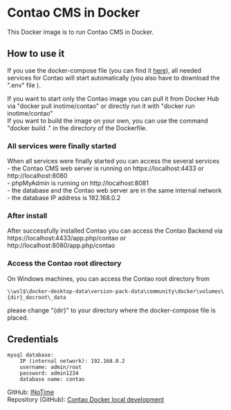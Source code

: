 <h1>Contao CMS in Docker</h1>
This Docker image is to run Contao CMS in Docker.

<h2>How to use it</h2>
If you use the docker-compose file (you can find it 
<a href="https://github.com/INoTime/contao-docker-local-development" target="_blank">here</a>), 
all needed services for Contao will start automatically (you also have to download the ".env" file ).

If you want to start only the Contao image you can pull it from Docker 
Hub via "docker pull inotime/contao" or directly run it with 
"docker run inotime/contao"<br/>
If you want to build the image on your own, you can use the command 
"docker build ." in the directory of the Dockerfile.

<h3>All services were finally started</h3>
When all services were finally started you can access the several services<br/>
- the Contao CMS web server is running on https://localhost:4433 or 
http://localhost:8080<br/>
- phpMyAdmin is running on http://localhost:8081<br/>
- the database and the Contao web server are in the same internal network<br/>
- the database IP address is 192.168.0.2<br/>

<h3>After install</h3>
After successfully installed Contao you can access the Contao Backend via 
https://localhost:4433/app.php/contao or http://localhost:8080/app.php/contao

<h3>Access the Contao root directory</h3>
On Windows machines, you can access the Contao root directory from

    \\wsl$\docker-desktop-data\version-pack-data\community\docker\volumes\{dir}_docroot\_data
please change "{dir}" to your directory where the docker-compose file is placed.

<h2>Credentials</h2>

    mysql database:
        IP (internal network): 192.168.0.2
        username: admin/root
        password: admin1234
        database name: contao

GitHub: <a href="https://github.com/INoTime" target="_blank">INoTime</a> <br/>
Repository (GitHub): 
<a href="https://github.com/INoTime/contao-docker-local-development" target="_blank">Contao Docker local development</a>
